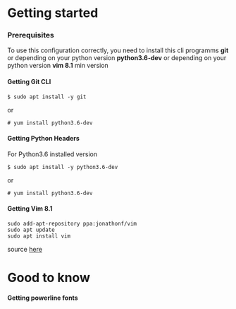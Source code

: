 # Getting started

### Prerequisites

To use this configuration correctly, you need to install this cli programms
**git** or depending on your python version
**python3.6-dev** or depending on your python version
**vim 8.1** min version
#### Getting Git CLI
```shell
$ sudo apt install -y git
```
or

```shell
# yum install python3.6-dev
```
#### Getting Python Headers
For Python3.6 installed version

```shell
$ sudo apt install -y python3.6-dev
```
or

```shell
# yum install python3.6-dev
```

#### Getting Vim 8.1
```shell
sudo add-apt-repository ppa:jonathonf/vim
sudo apt update
sudo apt install vim
```
source [here](https://itsfoss.com/vim-8-release-install/)

# Good to know

#### Getting powerline fonts

Make sure you change you shell default font to powerline fonts. [Get all of powerline fonts here](https://github.com/powerline/fonts)
or to nerd fonts. [Get all of nerd fonts here](https://github.com/ryanoasis/nerd-fonts#font-installation)

# Basic installation

## Via curl

```shell
git clone https://github.com/Nickael/vim.dotfiles.git && cd vim.dotfiles && ./install.sh && cd - && rm -fr vim.dotf*
```

<!--
# IMPORTANT

* If you want vim to use ***powerline ***  
-->

# Good luck and enjoy
